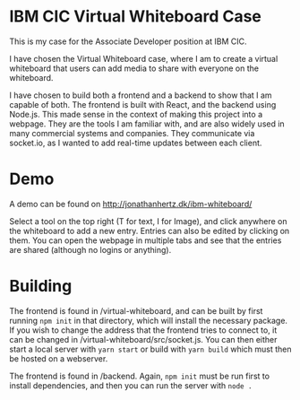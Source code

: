 # IBM CIC Virtual Whiteboard Case
This is my case for the Associate Developer position at IBM CIC.

I have chosen the Virtual Whiteboard case, where I am to create a virtual whiteboard that users can add media to share with everyone on the whiteboard.

I have chosen to build both a frontend and a backend to show that I am capable of both. The frontend is built with React, and the backend using Node.js. This made sense in the context of making this project into a webpage.
They are the tools I am familiar with, and are also widely used in many commercial systems and companies. They communicate via socket.io, as I wanted to add real-time updates between each client.

# Demo
A demo can be found on http://jonathanhertz.dk/ibm-whiteboard/

Select a tool on the top right (T for text, I for Image), and click anywhere on the whiteboard to add a new entry. Entries can also be edited by clicking on them. You can open the webpage in multiple tabs and see that the entries are shared (although no logins or anything).

# Building
The frontend is found in /virtual-whiteboard, and can be built by first running `npm init` in that directory, which will install the necessary package. If you wish to change the address that the frontend tries to connect to, it can be changed in /virtual-whiteboard/src/socket.js. You can then either start a local server with `yarn start` or build with `yarn build` which must then be hosted on a webserver.

The frontend is found in /backend. Again, `npm init` must be run first to install dependencies, and then you can run the server with `node .`